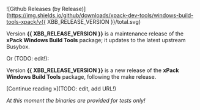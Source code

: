 ![Github Releases (by Release)](https://img.shields.io/github/downloads/xpack-dev-tools/windows-build-tools-xpack/v{{ XBB_RELEASE_VERSION }}/total.svg)

Version **{{ XBB_RELEASE_VERSION }}** is a maintenance release of the **xPack Windows Build Tools** package; it updates to the latest upstream Busybox.

Or (TODO: edit!):

Version **{{ XBB_RELEASE_VERSION }}** is a new release of the **xPack Windows Build Tools** package, following the make release.

[Continue reading »](TODO: edit, add URL!)

_At this moment the binaries are provided for tests only!_
